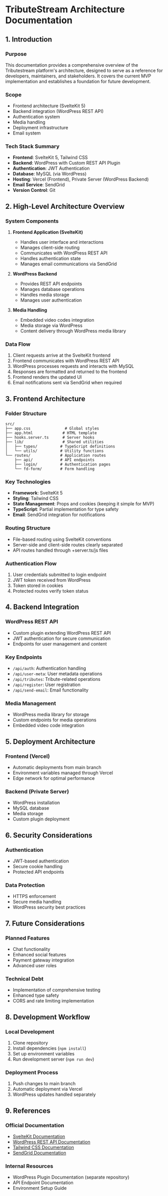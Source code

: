 # TributeStream Architecture Documentation

## 1. Introduction

### Purpose
This documentation provides a comprehensive overview of the Tributestream platform's architecture, designed to serve as a reference for developers, maintainers, and stakeholders. It covers the current MVP implementation and establishes a foundation for future development.

### Scope
- Frontend architecture (SvelteKit 5)
- Backend integration (WordPress REST API)
- Authentication system
- Media handling
- Deployment infrastructure
- Email system

### Tech Stack Summary
- **Frontend**: SvelteKit 5, Tailwind CSS
- **Backend**: WordPress with Custom REST API Plugin
- **Authentication**: JWT Authentication
- **Database**: MySQL (via WordPress)
- **Hosting**: Vercel (Frontend), Private Server (WordPress Backend)
- **Email Service**: SendGrid
- **Version Control**: Git

## 2. High-Level Architecture Overview

### System Components
1. **Frontend Application (SvelteKit)**
   - Handles user interface and interactions
   - Manages client-side routing
   - Communicates with WordPress REST API
   - Handles authentication state
   - Manages email communications via SendGrid

2. **WordPress Backend**
   - Provides REST API endpoints
   - Manages database operations
   - Handles media storage
   - Manages user authentication

3. **Media Handling**
   - Embedded video codes integration
   - Media storage via WordPress
   - Content delivery through WordPress media library

### Data Flow
1. Client requests arrive at the SvelteKit frontend
2. Frontend communicates with WordPress REST API
3. WordPress processes requests and interacts with MySQL
4. Responses are formatted and returned to the frontend
5. Frontend renders the updated UI
6. Email notifications sent via SendGrid when required

## 3. Frontend Architecture

### Folder Structure
```
src/
├── app.css               # Global styles
├── app.html             # HTML template
├── hooks.server.ts      # Server hooks
├── lib/                 # Shared utilities
│   ├── types/          # TypeScript definitions
│   └── utils/          # Utility functions
└── routes/             # Application routes
    ├── api/            # API endpoints
    ├── login/          # Authentication pages
    └── fd-form/        # Form handling
```

### Key Technologies
- **Framework**: SvelteKit 5
- **Styling**: Tailwind CSS
- **State Management**: Props and cookies (keeping it simple for MVP)
- **TypeScript**: Partial implementation for type safety
- **Email**: SendGrid integration for notifications

### Routing Structure
- File-based routing using SvelteKit conventions
- Server-side and client-side routes clearly separated
- API routes handled through +server.ts/js files

### Authentication Flow
1. User credentials submitted to login endpoint
2. JWT token received from WordPress
3. Token stored in cookies
4. Protected routes verify token status

## 4. Backend Integration

### WordPress REST API
- Custom plugin extending WordPress REST API
- JWT authentication for secure communication
- Endpoints for user management and content

### Key Endpoints
- `/api/auth`: Authentication handling
- `/api/user-meta`: User metadata operations
- `/api/tributes`: Tribute-related operations
- `/api/register`: User registration
- `/api/send-email`: Email functionality

### Media Management
- WordPress media library for storage
- Custom endpoints for media operations
- Embedded video code integration

## 5. Deployment Architecture

### Frontend (Vercel)
- Automatic deployments from main branch
- Environment variables managed through Vercel
- Edge network for optimal performance

### Backend (Private Server)
- WordPress installation
- MySQL database
- Media storage
- Custom plugin deployment

## 6. Security Considerations

### Authentication
- JWT-based authentication
- Secure cookie handling
- Protected API endpoints

### Data Protection
- HTTPS enforcement
- Secure media handling
- WordPress security best practices

## 7. Future Considerations

### Planned Features
- Chat functionality
- Enhanced social features
- Payment gateway integration
- Advanced user roles

### Technical Debt
- Implementation of comprehensive testing
- Enhanced type safety
- CORS and rate limiting implementation

## 8. Development Workflow

### Local Development
1. Clone repository
2. Install dependencies (`npm install`)
3. Set up environment variables
4. Run development server (`npm run dev`)

### Deployment Process
1. Push changes to main branch
2. Automatic deployment via Vercel
3. WordPress updates handled separately

## 9. References

### Official Documentation
- [SvelteKit Documentation](https://kit.svelte.dev/)
- [WordPress REST API Documentation](https://developer.wordpress.org/rest-api/)
- [Tailwind CSS Documentation](https://tailwindcss.com/docs)
- [SendGrid Documentation](https://docs.sendgrid.com/)

### Internal Resources
- WordPress Plugin Documentation (separate repository)
- API Endpoint Documentation
- Environment Setup Guide